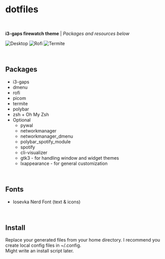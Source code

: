 # dotfiles

<br>

**i3-gaps firewatch theme** | *Packages and resources below*

![Desktop](https://i.imgur.com/p7lHWth.png)
![Rofi](https://i.imgur.com/XccNwye.png)
![Termite](https://i.imgur.com/jBUa8fO.png)

<br>

## Packages
* i3-gaps
* dmenu
* rofi
* picom
* termite
* polybar
* zsh + Oh My Zsh
* Optional
  * pywal
  * networkmanager
  * networkmanager_dmenu
  * polybar_spotify_module
  * spotify
  * cli-visualizer
  * gtk3 - for handling window and widget themes
  * lxappearance - for general customization

<br>

## Fonts
* Iosevka Nerd Font (text & icons)

<br>

## Install
Replace your generated files from your home directory. I recommend you create local config files in ~/.config. <br>
Might write an install script later.

<br>

